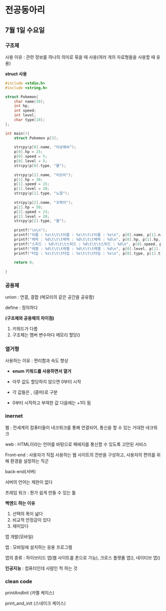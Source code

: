 # 전공동아리

## 7월 1일 수요일

### 구조체

사용 이유 : 관련 정보를 하나의 의미로 묶을 때 사용(여러 개의 자료형들을 사용할 때 유용)

**struct 사용**

```c
#include <stdio.h>
#include <string.h>

struct Pokemon{
	char name[30];
	int hp;
	int speed;
	int level;
    char type[10];
};

int main(){
	struct Pokemon p[3];
	 
	strcpy(p[0].name, "이상해씨");
	p[0].hp = 25;
	p[0].speed = 5;
	p[0].level = 5;
   	strcpy(p[0].type, "물");
	
	strcpy(p[1].name, "이브이"); 
	p[1].hp = 30;
	p[1].speed = 15;
	p[1].level = 10;
   	strcpy(p[1].type, "노말"); 
   	
   	strcpy(p[2].name, "꼬북이");
	p[2].hp = 50;
	p[2].speed = 23;
	p[2].level = 20; 
   	strcpy(p[2].type, "물");
   	
   	printf("\n\n");
	printf("이름 : %s\t\t\t이름 : %s\t\t\t이름 : %s\n", p[0].name, p[1].name, p[2].name);
	printf("체력 : %d\t\t\t체력 : %d\t\t\t체력 : %d\n", p[0].hp, p[1].hp, p[2].hp);
	printf("스피드 : %d\t\t\t스피드 : %d\t\t\t스피드 : %d\n", p[0].speed, p[1].speed, p[2].speed);
	printf("레벨 : %d\t\t\t레벨 : %d\t\t\t레벨 : %d\n", p[0].level, p[1].level, p[2].level);
	printf("타입 : %s\t\t\t타입 : %s\t\t\t타입 : %s\n", p[0].type, p[1].type, p[2].type);
	
	return 0;
	
}
```



### 공용체

union : 연결, 결합 (메모리의 같은 공간을 공유함)

define : 정의하다



**(구조체와 공용체의 차이점)**

1. 키워드가 다름
2. 구조체는 멤버 변수마다 메모리 할당()



### 열거형

사용하는 이유 : 편리함과 속도 향상

* **enum 키워드를 사용하면서 열거**

* 아무 값도 할당하지 않으면 0부터 시작
* 각 값들은 , (콤마)로 구분
* 0부터 시작하고 부여한 값 다음에는 +1이 됨



### inernet

웹 : 전세계의 컴퓨터들이 네크워크를 통해 연결되어, 통신을 할 수 있는 거대한 네크워크

web : HTML이라는 언어를 바탕으로 페에지를 통신할 수 있도록 고안된 서비스 

Front-end : 사용자가 직접 사용하는 웹 사이트의 전반을 구성하고, 사용자의 편의를 위해 환경을 설정하는 직군



back-end(서버) 

서버의 언어는 제한이 없다 

프레임 워크 :  뭔가 쉽게 만들 수 있는 틀



**백엔드 하는 이유**

1. 선택의 폭이 넓다
2. 비교적 안정감이 있다
3. 재미있다



앱 개발(모바일)

앱 : 모바일에 설치하는 응용 프로그램

앱의 종류 : 하이브리드 앱(웹 사이트를 폰으로 가능), 크로스 플랫폼 앱(), 네이티브 앱()



**인공지능** : 컴퓨터인데 사람인 척 하는 것



### clean code

printAndlnit (카멜 케이스) 

print_and_init (스네이크 케이스) 